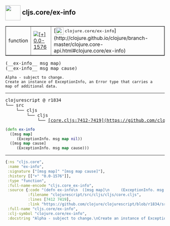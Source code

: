 ## <img width="48px" valign="middle" src="http://i.imgur.com/Hi20huC.png"> cljs.core/ex-info

 <table border="1">
<tr>
<td>function</td>
<td><a href="https://github.com/cljsinfo/api-refs/tree/0.0-1576"><img valign="middle" alt="[+] 0.0-1576" src="https://img.shields.io/badge/+-0.0--1576-lightgrey.svg"></a> </td>
<td>
[<img height="24px" valign="middle" src="http://i.imgur.com/1GjPKvB.png"> <samp>clojure.core/ex-info</samp>](http://clojure.github.io/clojure/branch-master/clojure.core-api.html#clojure.core/ex-info)
</td>
</tr>
</table>

 <samp>
(__ex-info__ msg map)<br>
(__ex-info__ msg map cause)<br>
</samp>

```
Alpha - subject to change.
Create an instance of ExceptionInfo, an Error type that carries a
map of additional data.
```

---

 <pre>
clojurescript @ r1834
└── src
    └── cljs
        └── cljs
            └── <ins>[core.cljs:7412-7419](https://github.com/clojure/clojurescript/blob/r1834/src/cljs/cljs/core.cljs#L7412-L7419)</ins>
</pre>

```clj
(defn ex-info
  ([msg map]
     (ExceptionInfo. msg map nil))
  ([msg map cause]
     (ExceptionInfo. msg map cause)))
```


---

```clj
{:ns "cljs.core",
 :name "ex-info",
 :signature ["[msg map]" "[msg map cause]"],
 :history [["+" "0.0-1576"]],
 :type "function",
 :full-name-encode "cljs.core_ex-info",
 :source {:code "(defn ex-info\n  ([msg map]\n     (ExceptionInfo. msg map nil))\n  ([msg map cause]\n     (ExceptionInfo. msg map cause)))",
          :filename "clojurescript/src/cljs/cljs/core.cljs",
          :lines [7412 7419],
          :link "https://github.com/clojure/clojurescript/blob/r1834/src/cljs/cljs/core.cljs#L7412-L7419"},
 :full-name "cljs.core/ex-info",
 :clj-symbol "clojure.core/ex-info",
 :docstring "Alpha - subject to change.\nCreate an instance of ExceptionInfo, an Error type that carries a\nmap of additional data."}

```
